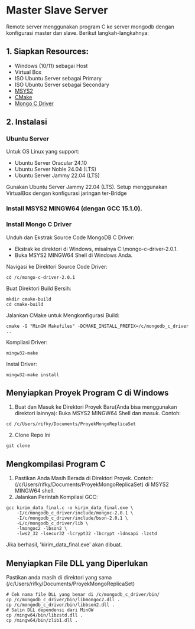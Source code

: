 # Master Slave Server
Remote server menggunakan program C ke server mongodb dengan konfigurasi master dan slave. Berikut langkah-langkahnya:

## 1. Siapkan Resources:
* Windows (10/11) sebagai Host
* Virtual Box
* ISO Ubuntu Server sebagai Primary
* ISO Ubuntu Server sebagai Secondary
* [MSYS2](https://github.com/msys2/msys2-installer/releases/download/2025-02-21/msys2-x86_64-20250221.exe)
* [CMake](https://github.com/Kitware/CMake/releases/download/v4.0.2/cmake-4.0.2-windows-x86_64.msi)
* [Mongo C Driver](https://github.com/mongodb/mongo-c-driver/releases/download/2.0.1/mongo-c-driver-2.0.1.tar.gz)

## 2. Instalasi
### Ubuntu Server

Untuk OS Linux yang support: 
- Ubuntu Server Oracular 24.10
- Ubuntu Server Noble 24.04 (LTS)
- Ubuntu Server Jammy 22.04 (LTS)

Gunakan Ubuntu Server Jammy 22.04 (LTS). Setup menggunakan VirtualBox dengan konfigurasi jaringan ter-Bridge

### Install MSYS2 MINGW64 (dengan GCC 15.1.0).
### Install Mongo C Driver
Unduh dan Ekstrak Source Code MongoDB C Driver:
- Ekstrak ke direktori di Windows, misalnya C:\mongo-c-driver-2.0.1.
- Buka MSYS2 MINGW64 Shell di Windows Anda.

Navigasi ke Direktori Source Code Driver:
```
cd /c/mongo-c-driver-2.0.1
```
Buat Direktori Build Bersih:
```
mkdir cmake-build
cd cmake-build
```
Jalankan CMake untuk Mengkonfigurasi Build:
```
cmake -G "MinGW Makefiles" -DCMAKE_INSTALL_PREFIX=/c/mongodb_c_driver ..
```
Kompilasi Driver:
```
mingw32-make
```
Instal Driver:
```
mingw32-make install
```
## Menyiapkan Proyek Program C di Windows
1. Buat dan Masuk ke Direktori Proyek Baru(Anda bisa menggunakan direktori lainnya):
Buka MSYS2 MINGW64 Shell dan masuk. Contoh:
```
cd /c/Users/rifky/Documents/ProyekMongoReplicaSet
```
2. Clone Repo Ini
```
git clone 
```
## Mengkompilasi Program C
1. Pastikan Anda Masih Berada di Direktori Proyek. Contoh:
(/c/Users/rifky/Documents/ProyekMongoReplicaSet) di MSYS2 MINGW64 shell.
2. Jalankan Perintah Kompilasi GCC:
```
gcc kirim_data_final.c -o kirim_data_final.exe \
    -I/c/mongodb_c_driver/include/mongoc-2.0.1 \
    -I/c/mongodb_c_driver/include/bson-2.0.1 \
    -L/c/mongodb_c_driver/lib \
    -lmongoc2 -lbson2 \
    -lws2_32 -lsecur32 -lcrypt32 -lbcrypt -ldnsapi -lzstd
```
Jika berhasil, 'kirim_data_final.exe' akan dibuat.

## Menyiapkan File DLL yang Diperlukan
Pastikan anda masih di direktori yang sama (/c/Users/rifky/Documents/ProyekMongoReplicaSet) 
```
# Cek nama file DLL yang benar di /c/mongodb_c_driver/bin/
cp /c/mongodb_c_driver/bin/libmongoc2.dll . 
cp /c/mongodb_c_driver/bin/libbson2.dll .
# Salin DLL dependensi dari MinGW
cp /mingw64/bin/libzstd.dll .
cp /mingw64/bin/zlib1.dll .
```






 
